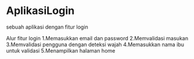 # AplikasiLogin
sebuah aplikasi dengan fitur login 

Alur fitur login
1.Memasukkan email dan password
2.Memvalidasi masukan 
3.Memvalidasi pengguna dengan deteksi wajah
4.Memasukkan nama ibu untuk validasi
5.Menampilkan halaman home
